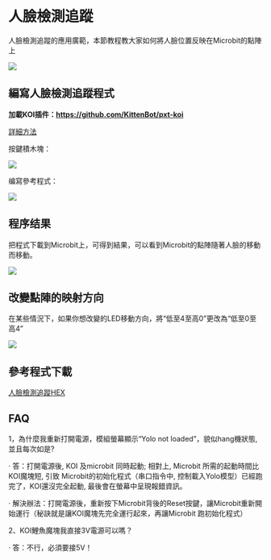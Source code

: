 # 人臉檢測追蹤人臉檢測追蹤的應用廣範，本節教程教大家如何將人臉位置反映在Microbit的點陣上![](KOI11/08.png)## 編寫人臉檢測追蹤程式**加載KOI插件：https://github.com/KittenBot/pxt-koi**[詳細方法](https://kittenbothk.readthedocs.io/en/latest/functional%20module/AI%20Cam/makecodeQs.html)按鍵積木塊：![](KOI11/09.png)编寫參考程式：![](KOI11/01.png)## 程序结果把程式下載到Microbit上，可得到結果，可以看到Microbit的點陣隨著人臉的移動而移動。 ![](KOI11/04-1.png)## 改變點陣的映射方向在某些情況下，如果你想改變的LED移動方向，將“低至4至高0”更改為“低至0至高4”![](KOI11/02.png)## 參考程式下載[人臉檢測追蹤HEX](https://bit.ly/KOIFaceTracingHex)## FAQ1，為什麼我重新打開電源，模組螢幕顯示“Yolo not loaded”，貌似hang機狀態, 並且每次如是?·    答：打開電源後, KOI 及microbit 同時起動; 相對上, Microbit 所需的起動時間比KOI魔塊短, 引致 Microbit的初始化程式（串口指令中, 控制載入Yolo模型）已經跑完了，KOI還沒完全起動, 最後會在螢幕中呈現報錯資訊。·    解決辦法：打開電源後，重新按下Microbit背後的Reset按鍵，讓Microbit重新開始運行（秘訣就是讓KOI魔塊先完全運行起來，再讓Microbit 跑初始化程式）2、KOI鯉魚魔塊我直接3V電源可以嗎？·    答：不行，必須要接5V！